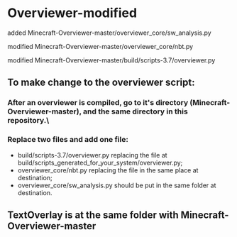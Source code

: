 # Overviewer-modified
added Minecraft-Overviewer-master/overviewer_core/sw_analysis.py

modified Minecraft-Overviewer-master/overviewer_core/nbt.py

modified Minecraft-Overviewer-master/build/scripts-3.7/overviewer.py


## To make change to the overviewer script:
### After an overviewer is compiled, go to it's directory (Minecraft-Overviewer-master), and the same directory in this repository.\
### Replace two files and add one file: 
- build/scripts-3.7/overviewer.py    replacing the file at build/scripts_generated_for_your_system/overviewer.py;
- overviewer_core/nbt.py    replacing the file in the same place at destination; 
- overviewer_core/sw_analysis.py    should be put in the same folder at destination.

## TextOverlay is at the same folder with Minecraft-Overviewer-master
